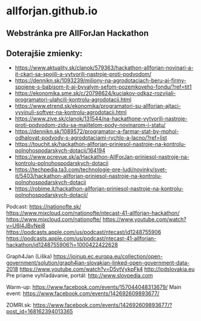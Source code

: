 # allforjan.github.io

## Webstránka pre AllForJan Hackathon

## Doterajšie zmienky:
- https://www.aktuality.sk/clanok/579363/hackathon-allforjan-novinari-a-it-ckari-sa-spojili-a-vytvorili-nastroje-proti-podvodom/
- https://dennikn.sk/1093239/miliony-na-agrodotaciach-beru-aj-firmy-spojene-s-babisom-jt-aj-byvalym-sefom-pozemkoveho-fondu/?ref=tit1
- https://ekonomika.sme.sk/c/20798624/kuciakov-odkaz-rozvijali-programatori-ulahcili-kontrolu-agrodotacii.html
- https://www.etrend.sk/ekonomika/programatori-su-allforjan-ajtaci-vyvinuli-softver-na-kontrolu-agrodotacii.html
- https://www.zive.sk/clanok/131544/na-hackathone-vytvorili-nastroje-proti-podvodom-zidu-sa-majitelom-pody-novinarom-i-statu/
- https://dennikn.sk/1089572/programator-a-farmar-stat-by-mohol-odhalovat-podvody-s-agrodotaciami-rychlo-a-lacno/?ref=list
- https://touchit.sk/hackathon-allforjan-priniesol-nastroje-na-kontrolu-polnohospodarskych-dotacii/164194
- https://www.pcrevue.sk/a/Hackathon-AllForJan-priniesol-nastroje-na-kontrolu-polnohospodarskych-dotacii
- https://techpedia.ta3.com/technologie-pre-ludi/novinky/svet-it/5403/hackathon-allforjan-priniesol-nastroje-na-kontrolu-polnohospodarskych-dotacii
- https://robime.it/hackathon-allforjan-priniesol-nastroje-na-kontrolu-polnohospodarskych-dotacii/

Podcast: 
https://nationofte.sk/
https://www.mixcloud.com/nationofte/ntecast-41-allforjan-hackathon/
https://www.mixcloud.com/nationofte/
https://www.youtube.com/watch?v=U6l4JBvNei8
https://podcasts.apple.com/us/podcast/ntecast/id1248755906
https://podcasts.apple.com/us/podcast/ntecast-41-allforjan-hackathon/id1248755906?i=1000422422628

Graph4Jan (Liška)
https://joinup.ec.europa.eu/collection/open-government/solution/graph4jan-slovakian-linked-open-government-data-2018
https://www.youtube.com/watch?v=D5vtVykpFk4
http://lodslovakia.eu
Pre priame vyhľadávanie, portál: http://www.slovpedia.com 


Warm-up: https://www.facebook.com/events/157044048313679/
Main event: https://www.facebook.com/events/142692609893677/

ZOMRI.sk: https://www.facebook.com/events/142692609893677/?post_id=168162394013365
